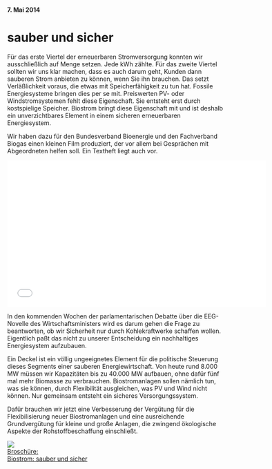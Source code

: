 #### 7. Mai 2014

# sauber und sicher

Für das erste Viertel der erneuerbaren Stromversorgung konnten wir ausschließlich auf Menge setzen. Jede kWh zählte. Für das zweite Viertel sollten wir uns klar machen, dass es auch darum geht, Kunden dann sauberen Strom anbieten zu können, wenn Sie ihn brauchen. Das setzt Verläßlichkeit voraus, die etwas mit Speicherfähigkeit zu tun hat. Fossile Energiesysteme bringen dies per se mit. Preiswerten PV- oder Windstromsystemen fehlt diese Eigenschaft. Sie entsteht erst durch kostspielige Speicher. Biostrom bringt diese Eigenschaft mit und ist deshalb ein unverzichtbares Element in einem sicheren erneuerbaren Energiesystem.

Wir haben dazu für den Bundesverband Bioenergie und den Fachverband Biogas einen kleinen Film produziert, der vor allem bei Gesprächen mit Abgeordneten helfen soll. Ein Textheft liegt auch vor.

<iframe width="600" height="338" src="//www.youtube.com/embed/CRsw4mCnWEg" frameborder="0" allowfullscreen></iframe>

In den kommenden Wochen der parlamentarischen Debatte über die EEG-Novelle des Wirtschaftsministers wird es darum gehen die Frage zu beantworten, ob wir Sicherheit nur durch Kohlekraftwerke schaffen wollen. Eigentlich paßt das nicht zu unserer Entscheidung ein nachhaltiges Energiesystem aufzubauen.

Ein Deckel ist ein völlig ungeeignetes Element für die politische Steuerung dieses Segments einer sauberen Energiewirtschaft. Von heute rund 8.000 MW müssen wir Kapazitäten bis zu 40.000 MW aufbauen, ohne dafür fünf mal mehr Biomasse zu verbrauchen. Biostromanlagen sollen nämlich tun, was sie können, durch Flexibilität ausgleichen, was PV und Wind nicht können. Nur gemeinsam entsteht ein sicheres Versorgungssystem.

Dafür brauchen wir jetzt eine Verbesserung der Vergütung für die Flexibilisierung neuer Biostromanlagen und eine ausreichende Grundvergütung für kleine und große Anlagen, die zwingend ökologische Aspekte der Rohstoffbeschaffung einschließt.

<div class="anhang">
<a href="/pdf/biostrom_broschuere.pdf"><img src="/pdf/biostrom_broschuere.png"><br>Broschüre: <br>Biostrom: sauber und sicher</a>
</div>
